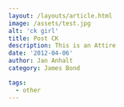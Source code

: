 ```yaml
---
layout: /layouts/article.html
image: /assets/test.jpg
alt: 'ck girl'
title: Post CK
description: This is an Attire
date: '2012-04-06'
author: Jan Anhalt
category: James Bond

tags:
  - other
---
```

